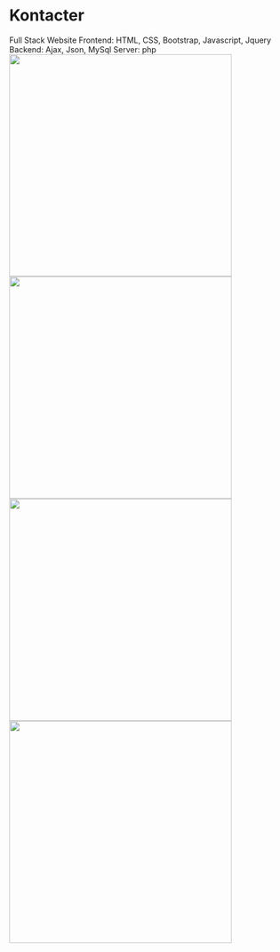 # Kontacter
Full Stack Website 
Frontend: HTML, CSS, Bootstrap, Javascript, Jquery
Backend: Ajax, Json, MySql
Server: php
<img src="https://user-images.githubusercontent.com/56411093/116362483-b5a6eb80-a81f-11eb-8a9d-7952e4c2ec25.png" width="400" height="400">
<img src="https://user-images.githubusercontent.com/56411093/116362722-fc94e100-a81f-11eb-8c69-63365a8f54bf.png" width="400" height="400">
<img src="https://user-images.githubusercontent.com/56411093/116362828-1b937300-a820-11eb-8cf1-faddd51433ea.png" width="400" height="400">
<img src="https://user-images.githubusercontent.com/56411093/116362263-81332f80-a81f-11eb-8052-ba157485c103.png" width="400" height="400">
